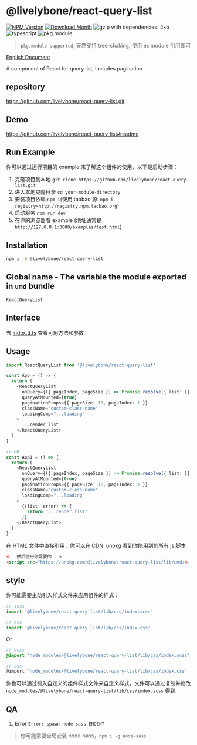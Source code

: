 # @livelybone/react-query-list
[![NPM Version](http://img.shields.io/npm/v/@livelybone/react-query-list.svg?style=flat-square)](https://www.npmjs.com/package/@livelybone/react-query-list)
[![Download Month](http://img.shields.io/npm/dm/@livelybone/react-query-list.svg?style=flat-square)](https://www.npmjs.com/package/@livelybone/react-query-list)
![gzip with dependencies: 4kb](https://img.shields.io/badge/gzip--with--dependencies-4kb-brightgreen.svg "gzip with dependencies: 4kb")
![typescript](https://img.shields.io/badge/typescript-supported-blue.svg "typescript")
![pkg.module](https://img.shields.io/badge/pkg.module-supported-blue.svg "pkg.module")

> `pkg.module supported`, 天然支持 tree-shaking, 使用 es module 引用即可

[English Document](./README.md)

A component of React for query list, includes pagination

## repository
https://github.com/livelybone/react-query-list.git

## Demo
https://github.com/livelybone/react-query-list#readme

## Run Example
你可以通过运行项目的 example 来了解这个组件的使用，以下是启动步骤：

1. 克隆项目到本地 `git clone https://github.com/livelybone/react-query-list.git`
2. 进入本地克隆目录 `cd your-module-directory`
3. 安装项目依赖 `npm i`(使用 taobao 源: `npm i --registry=http://registry.npm.taobao.org`)
4. 启动服务 `npm run dev`
5. 在你的浏览器看 example (地址通常是 `http://127.0.0.1:3000/examples/test.html`)

## Installation
```bash
npm i -S @livelybone/react-query-list
```

## Global name - The variable the module exported in `umd` bundle
`ReactQueryList`

## Interface
去 [index.d.ts](./index.d.ts) 查看可用方法和参数

## Usage
```typescript jsx
import ReactQueryList from '@livelybone/react-query-list'

const App = () => {
  return (
    <ReactQueryList
      onQuery={({ pageIndex, pageSize }) => Promise.resolve({ list: [], pageCount: 10 })}
      queryAtMounted={true}
      paginationProps={{ pageSize: 10, pageIndex: 1 }}
      className="custom-class-name"
      loadingComp="...loading"
    >
      ...render list
    </ReactQueryList>
  )
}

// OR
const App1 = () => {
  return (
    <ReactQueryList
      onQuery={({ pageIndex, pageSize }) => Promise.resolve({ list: [], pageCount: 10 })}
      queryAtMounted={true}
      paginationProps={{ pageSize: 10, pageIndex: 1 }}
      className="custom-class-name"
      loadingComp="...loading"
    >
      {(list, error) => {
        return '...render list'
      }}
    </ReactQueryList>
  )
}
```

在 HTML 文件中直接引用，你可以在 [CDN: unpkg](https://unpkg.com/@livelybone/react-query-list/lib/umd/) 看到你能用到的所有 js 脚本
```html
<-- 然后使用你需要的 -->
<script src="https://unpkg.com/@livelybone/react-query-list/lib/umd/<--module-->.js"></script>
```

## style
你可能需要主动引入样式文件来应用组件的样式：
```js
// scss
import '@livelybone/react-query-list/lib/css/index.scss'

// css
import '@livelybone/react-query-list/lib/css/index.css'
```
Or
```scss
// scss
@import 'node_modules/@livelybone/react-query-list/lib/css/index.scss'

// css
@import 'node_modules/@livelybone/react-query-list/lib/css/index.css'
```

你也可以通过引入自定义的组件样式文件来自定义样式，文件可以通过复制并修改 `node_modules/@livelybone/react-query-list/lib/css/index.scss` 得到

## QA

1. Error `Error: spawn node-sass ENOENT`

> 你可能需要全局安装 node-sass，`npm i -g node-sass`
